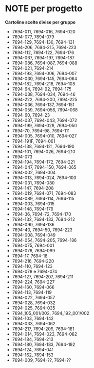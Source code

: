 
# NOTE per progetto #
__Cartoline scelte divise per gruppo__
- 7694-011, 7694-016, 7694-020
- 7694-077, 7694-079
- 7694-129, 7694-130, 7694-131
- 7694-206, 7694-215, 7694-223
- 7694-112, 7694-122, 7694-176
- 7694-067, 7694-197, 7694-187
- 7694-086, 7694-087, 7694-088
- 7694-021, 7694-214
- 7694-193, 7694-006, 7694-007
- 7694-030, 7694-145, 7694-064
- 7694-182, 7694-218, 7694-108
- 7694-64, 7694-92, 7694-175
- 7694-038, 7694-034, 7694-46
- 7694-222, 7694-200, 7694-225
- 7694-036, 7694-137, 7694-151
- 7694-059, 7694-056, 7694-068
- 7694-60, 7694-23
- 7694-037, 7694-043, 7694-072
- 7694-199, 7694-029, 7694-050
- 7694-70, 7694-98, 7694-111
- 7694-005, 7694-010, 7694-027
- 7694-191F, 7694-061
- 7694-138, 7694-121, 7694-190
- 7694-101, 7694-026, 7694-210
- 7694-073
- 7694-194, 7694-172, 7694-221
- 7694-047, 7694-150, 7694-065
- 7694-002, 7694-004
- 7694-013, 7694-024, 7694-100
- 7694-031, 7694-080
- 7694-147, 7694-208
- 7694-019, 7694-071, 7694-083
- 7694-089, 7694-114, 7694-115
- 7694-003, 7694-015
- 7694-148, 7694-179
- 7694-36, 7694-72, 7694-170
- 7694-132, 7694-133, 7694-212
- 7694-090, 7694-136
- 7694-40, 7694-50, 7694-223
- 7694-008, 7694-049
- 7694-054, 7694-205, 7694-186
- 7694-075, 7694-001
- 7694-076, 7694-099
- 7694-17, 7694-18
- 7694-216, 7694-220
- 7694-110, 7694-123
- 7694-078 e 7694-074
- 7694-127, 7694-207, 7694-211 
- 7694-224, 7694-227
- 7694-160, 7694-066
- 7694-113, 7694-119
- 7694-022, 7694-057
- 7694-028, 7694-032
- 7694-025, 7694-035
- 7694_105_001/002, 7694_192_001/002
- 7694-103, 7694-142
- 7694-033, 7694-062
- 7694-217, 7694-209, 7694-181
- 7694-014, 7694-023, 7694-082
- 7694-184, 7694-213
- 7694-180, 7694-183, 7694-192
- 7694-124, 7694-041
- 7694-162, 7694-153
- 7694-009, 7694-??, 7694-??

